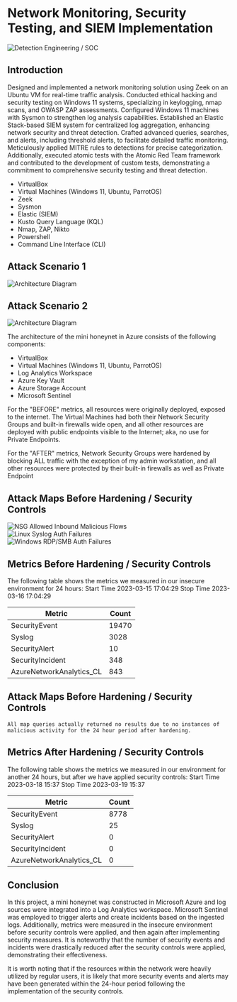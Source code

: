 # Network Monitoring, Security Testing, and SIEM Implementation
![Detection Engineering / SOC](https://docs.google.com/drawings/d/e/2PACX-1vQlf6JkCcMwXWq2LWWQAZniB1o0Q8zOZ8YyfQX6tfYgshRBHAhe4jLI9v2ZfufrcdsfJMqkF-Latgpe/pub?w=960&h=720)

## Introduction

Designed and implemented a network monitoring solution using Zeek on an Ubuntu VM for real-time traffic analysis. Conducted ethical hacking and security testing on Windows 11 systems, specializing in keylogging, nmap scans, and OWASP ZAP assessments. Configured Windows 11 machines with Sysmon to strengthen log analysis capabilities. Established an Elastic Stack-based SIEM system for centralized log aggregation, enhancing network security and threat detection. Crafted advanced queries, searches, and alerts, including threshold alerts, to facilitate detailed traffic monitoring. Meticulously applied MITRE rules to detections for precise categorization. Additionally, executed atomic tests with the Atomic Red Team framework and contributed to the development of custom tests, demonstrating a commitment to comprehensive security testing and threat detection.

- VirtualBox
- Virtual Machines (Windows 11, Ubuntu, ParrotOS)
- Zeek
- Sysmon
- Elastic (SIEM)
- Kusto Query Language (KQL)
- Nmap, ZAP, Nikto
- Powershell
- Command Line Interface (CLI)

## Attack Scenario 1
![Architecture Diagram](https://docs.google.com/drawings/d/e/2PACX-1vS7tQuuYhOwpr3IlI2Uq00ef5vEIgyZZU954Z1rJR920bUkwW0pp12TQdETXnQE2NQUM5dIYmJM-9Tj/pub?w=960&h=720)

## Attack Scenario 2
![Architecture Diagram](https://docs.google.com/drawings/d/e/2PACX-1vSsTfyoQPPKpBbPp0TCB10qKyUGELqnJj4YBoqS9aWliFM2CD92BVm2tUMCnF6ML8Cdu-pp1VMruHY8/pub?w=960&h=720)

The architecture of the mini honeynet in Azure consists of the following components:

- VirtualBox
- Virtual Machines (Windows 11, Ubuntu, ParrotOS)
- Log Analytics Workspace
- Azure Key Vault
- Azure Storage Account
- Microsoft Sentinel

For the "BEFORE" metrics, all resources were originally deployed, exposed to the internet. The Virtual Machines had both their Network Security Groups and built-in firewalls wide open, and all other resources are deployed with public endpoints visible to the Internet; aka, no use for Private Endpoints.

For the "AFTER" metrics, Network Security Groups were hardened by blocking ALL traffic with the exception of my admin workstation, and all other resources were protected by their built-in firewalls as well as Private Endpoint

## Attack Maps Before Hardening / Security Controls
![NSG Allowed Inbound Malicious Flows](https://i.imgur.com/1qvswSX.png)<br>
![Linux Syslog Auth Failures](https://i.imgur.com/G1YgZt6.png)<br>
![Windows RDP/SMB Auth Failures](https://i.imgur.com/ESr9Dlv.png)<br>

## Metrics Before Hardening / Security Controls

The following table shows the metrics we measured in our insecure environment for 24 hours:
Start Time 2023-03-15 17:04:29
Stop Time 2023-03-16 17:04:29

| Metric                   | Count
| ------------------------ | -----
| SecurityEvent            | 19470
| Syslog                   | 3028
| SecurityAlert            | 10
| SecurityIncident         | 348
| AzureNetworkAnalytics_CL | 843

## Attack Maps Before Hardening / Security Controls

```All map queries actually returned no results due to no instances of malicious activity for the 24 hour period after hardening.```

## Metrics After Hardening / Security Controls

The following table shows the metrics we measured in our environment for another 24 hours, but after we have applied security controls:
Start Time 2023-03-18 15:37
Stop Time	2023-03-19 15:37

| Metric                   | Count
| ------------------------ | -----
| SecurityEvent            | 8778
| Syslog                   | 25
| SecurityAlert            | 0
| SecurityIncident         | 0
| AzureNetworkAnalytics_CL | 0

## Conclusion

In this project, a mini honeynet was constructed in Microsoft Azure and log sources were integrated into a Log Analytics workspace. Microsoft Sentinel was employed to trigger alerts and create incidents based on the ingested logs. Additionally, metrics were measured in the insecure environment before security controls were applied, and then again after implementing security measures. It is noteworthy that the number of security events and incidents were drastically reduced after the security controls were applied, demonstrating their effectiveness.

It is worth noting that if the resources within the network were heavily utilized by regular users, it is likely that more security events and alerts may have been generated within the 24-hour period following the implementation of the security controls.
